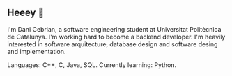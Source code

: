 ## Heeey 👋
I'm Dani Cebrian, a software engineering student at Universitat Politècnica de Catalunya. I'm working hard to become a backend developer. I'm heavily interested in software arquitecture, database design and software desing and implementation.

Languages: C++, C, Java, SQL.
Currently learning: Python.
<!--
**dcebrian12/dcebrian12** is a ✨ _special_ ✨ repository because its `README.md` (this file) appears on your GitHub profile.

Here are some ideas to get you started:

- 🔭 I’m currently working on ...
- 🌱 I’m currently learning ...
- 👯 I’m looking to collaborate on ...
- 🤔 I’m looking for help with ...
- 💬 Ask me about ...
- 📫 How to reach me: ...
- 😄 Pronouns: ...
- ⚡ Fun fact: ...
-->
